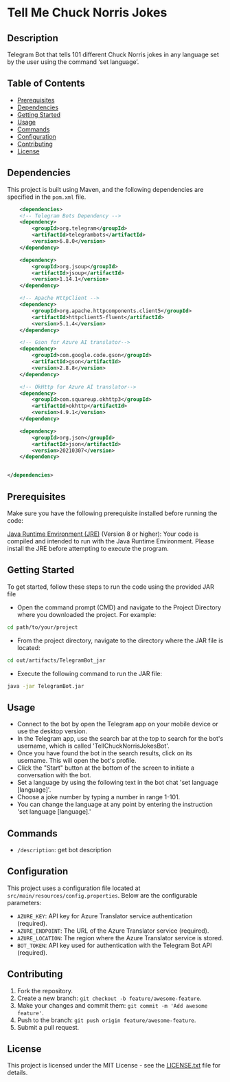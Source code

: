 # Tell Me Chuck Norris Jokes
## Description

Telegram Bot that tells 101 different Chuck Norris jokes in any language set by the user using the command ‘set language’.


## Table of Contents

- [Prerequisites](#prerequisites)
- [Dependencies](#dependencies)
- [Getting Started](#getting-started)
- [Usage](#usage)
- [Commands](#commands)
- [Configuration](#configuration)
- [Contributing](#contributing)
- [License](#license)

## Dependencies

This project is built using Maven, and the following dependencies are specified in the `pom.xml` file.
```xml
    <dependencies>
    <!-- Telegram Bots Dependency -->
    <dependency>
        <groupId>org.telegram</groupId>
        <artifactId>telegrambots</artifactId>
        <version>6.8.0</version>
    </dependency>

    <dependency>
        <groupId>org.jsoup</groupId>
        <artifactId>jsoup</artifactId>
        <version>1.14.1</version> 
    </dependency>

    <!-- Apache HttpClient -->
    <dependency>
        <groupId>org.apache.httpcomponents.client5</groupId>
        <artifactId>httpclient5-fluent</artifactId>
        <version>5.1.4</version>
    </dependency>

    <!-- Gson for Azure AI translator-->
    <dependency>
        <groupId>com.google.code.gson</groupId>
        <artifactId>gson</artifactId>
        <version>2.8.8</version>
    </dependency>

    <!-- OkHttp for Azure AI translator-->
    <dependency>
        <groupId>com.squareup.okhttp3</groupId>
        <artifactId>okhttp</artifactId>
        <version>4.9.1</version>
    </dependency>

    <dependency>
        <groupId>org.json</groupId>
        <artifactId>json</artifactId>
        <version>20210307</version> 
    </dependency>


</dependencies>
```

## Prerequisites

Make sure you have the following prerequisite installed before running the code:

[Java Runtime Environment (JRE)](https://www.oracle.com/java/technologies/downloads/#java8) (Version 8 or higher): Your code is compiled and intended to run with the Java Runtime Environment. Please install the JRE before attempting to execute the program.

## Getting Started
To get started, follow these steps to run the code using the provided JAR file

- Open the command prompt (CMD) and navigate to the Project Directory where you downloaded the project. For example:
```bash
cd path/to/your/project
```
- From the project directory, navigate to the directory where the JAR file is located:
```bash
cd out/artifacts/TelegramBot_jar
```
- Execute the following command to run the JAR file:
```bash
java -jar TelegramBot.jar
```

## Usage

- Connect to the bot by open the Telegram app on your mobile device or use the desktop version.
- In the Telegram app, use the search bar at the top to search for the bot's username, which is called 'TellChuckNorrisJokesBot'.
- Once you have found the bot in the search results, click on its username.
  This will open the bot's profile.
- Click the "Start" button at the bottom of the screen to initiate a conversation with the bot.
- Set a language by using the following text in the bot chat 'set language [language]'. 
- Choose a joke number by typing a number in range 1-101.
- You can change the language at any point by entering the instruction 'set language [language].'

## Commands

- `/description`: get bot description 

## Configuration

This project uses a configuration file located at `src/main/resources/config.properties`. Below are the configurable parameters:

- `AZURE_KEY`: API key for Azure Translator service authentication (required).
- `AZURE_ENDPOINT`: The URL of the Azure Translator service (required).
- `AZURE_LOCATION`: The region where the Azure Translator service is stored.
- `BOT_TOKEN`: API key used for authentication with the Telegram Bot API (required).

## Contributing

1. Fork the repository.
2. Create a new branch: `git checkout -b feature/awesome-feature`.
3. Make your changes and commit them: `git commit -m 'Add awesome feature'`.
4. Push to the branch: `git push origin feature/awesome-feature`.
5. Submit a pull request.

## License
This project is licensed under the MIT License - see the [LICENSE.txt](LICENSE.txt) file for details.



